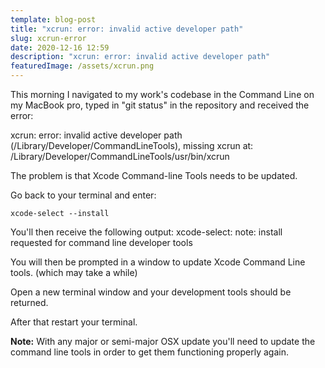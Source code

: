 ```yaml
---
template: blog-post
title: "xcrun: error: invalid active developer path"
slug: xcrun-error
date: 2020-12-16 12:59
description: "xcrun: error: invalid active developer path"
featuredImage: /assets/xcrun.png
---
```

This morning I navigated to my work's codebase in the Command Line on my MacBook pro, typed in "git status" in the repository and received the error:


xcrun: error: invalid active developer path (/Library/Developer/CommandLineTools), missing xcrun at: /Library/Developer/CommandLineTools/usr/bin/xcrun

The problem is that Xcode Command-line Tools needs to be updated.

Go back to your terminal and enter:

```
xcode-select --install
```

You'll then receive the following output:
xcode-select: note: install requested for command line developer tools

You will then be prompted in a window to update Xcode Command Line tools. (which may take a while)

Open a new terminal window and your development tools should be returned.

After that restart your terminal.

**Note:** With any major or semi-major OSX update you'll need to update the command line tools in order to get them functioning properly again.